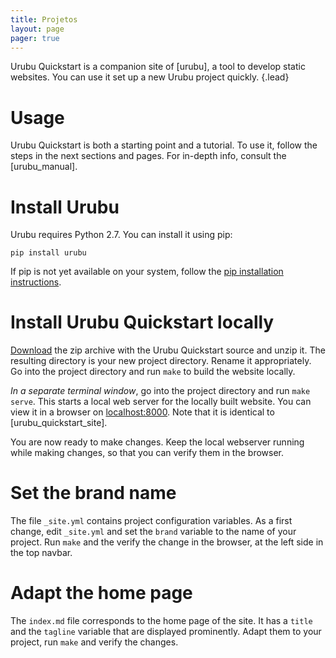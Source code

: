 ```yaml
---
title: Projetos 
layout: page 
pager: true
---
```



Urubu Quickstart is a companion site of [urubu], a tool to develop static
websites.  You can use it set up a new Urubu project quickly. 
{.lead}

Usage
=====

Urubu Quickstart is both a starting point and a tutorial.  To use it, follow
the steps in the next sections and pages.  For in-depth info, consult the
[urubu_manual].

Install Urubu
=============

Urubu requires Python 2.7. You can install it using pip: 

```
pip install urubu
```

If pip is not yet available on your system, follow the [pip installation
instructions][pip_install].

[pip_install]: http://www.pip-installer.org/en/latest/installing.html

Install Urubu Quickstart locally
================================

[Download][urubu_quickstart_archive] the zip archive with the Urubu Quickstart
source and unzip it. The resulting directory is your new project directory.
Rename it appropriately.  Go into the project directory and run `make` to
build the website locally.

[urubu_quickstart_archive]: https://github.com/jandecaluwe/urubu-quickstart/archive/master.zip

*In a separate terminal window*, go into the project directory and run `make
serve`.  This starts a local web server for the locally built website.  You can
view it in a browser on [localhost:8000](http://localhost:8000).  Note that it
is identical to [urubu_quickstart_site]. 

You are now ready to make changes. Keep the local webserver running while
making changes, so that you can verify them in the browser.

Set the brand name
==================

The file `_site.yml` contains project configuration variables.  As a first
change, edit `_site.yml` and set the `brand` variable to the name of your
project. Run `make` and the verify the change in the browser, at the left side
in the top navbar. 

Adapt the home page
===================

The `index.md` file corresponds to the home page of the site. It has a `title`
and the `tagline` variable that are displayed prominently. Adapt them to your
project, run `make` and verify the changes.

